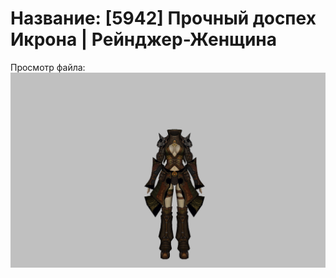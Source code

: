 # Название: [5942] Прочный доспех Икрона | Рейнджер-Женщина

Просмотр файла:
![p030024.png](p030024.png)